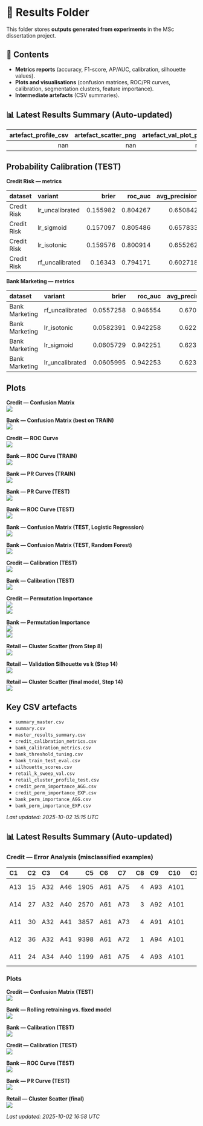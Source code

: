 # 📂 Results Folder
This folder stores **outputs generated from experiments** in the MSc dissertation project.

## 📑 Contents
- **Metrics reports** (accuracy, F1-score, AP/AUC, calibration, silhouette values).
- **Plots and visualisations** (confusion matrices, ROC/PR curves, calibration, segmentation clusters, feature importance).
- **Intermediate artefacts** (CSV summaries).

## 📊 Latest Results Summary (Auto-updated)

|   artefact_profile_csv |   artefact_scatter_png |   artefact_val_plot_png |   artefact_val_sweep_csv |   bank_best_f1 |   credit_best_f1 |   model |   retail_best_k_val |   retail_best_silhouette |   retail_test_silhouette |   retail_val_silhouette |   task |   test_AP |   test_ROC_AUC |   test_f1@thr |   test_precision@thr |   test_recall@thr |   tuned_threshold(val) |
|-----------------------:|-----------------------:|------------------------:|-------------------------:|---------------:|-----------------:|--------:|--------------------:|-------------------------:|-------------------------:|------------------------:|-------:|----------:|---------------:|--------------:|---------------------:|------------------:|-----------------------:|
|                    nan |                    nan |                     nan |                      nan |       0.572165 |         0.849315 |     nan |                 nan |                 0.607787 |                      nan |                     nan |    nan |       nan |            nan |           nan |                  nan |               nan |                    nan |

## Probability Calibration (TEST)

**Credit Risk — metrics**

| dataset     | variant         |    brier |   roc_auc |   avg_precision |
|:------------|:----------------|---------:|----------:|----------------:|
| Credit Risk | lr_uncalibrated | 0.155982 |  0.804267 |        0.650842 |
| Credit Risk | lr_sigmoid      | 0.157097 |  0.805486 |        0.657833 |
| Credit Risk | lr_isotonic     | 0.159576 |  0.800914 |        0.655262 |
| Credit Risk | rf_uncalibrated | 0.16343  |  0.794171 |        0.602718 |

**Bank Marketing — metrics**

| dataset        | variant         |     brier |   roc_auc |   avg_precision |
|:---------------|:----------------|----------:|----------:|----------------:|
| Bank Marketing | rf_uncalibrated | 0.0557258 |  0.946554 |        0.670224 |
| Bank Marketing | lr_isotonic     | 0.0582391 |  0.942258 |        0.622466 |
| Bank Marketing | lr_sigmoid      | 0.0605729 |  0.942251 |        0.623669 |
| Bank Marketing | lr_uncalibrated | 0.0605995 |  0.942253 |        0.623388 |

## Plots

**Credit — Confusion Matrix**  
![](credit_best_cm.png)

**Bank — Confusion Matrix (best on TRAIN)**  
![](bank_best_cm.png)

**Credit — ROC Curve**  
![](credit_roc.png)

**Bank — ROC Curve (TRAIN)**  
![](bank_roc.png)

**Bank — PR Curves (TRAIN)**  
![](bank_pr_curves.png)

**Bank — PR Curve (TEST)**  
![](bank_pr_test.png)

**Bank — ROC Curve (TEST)**  
![](bank_roc_test.png)

**Bank — Confusion Matrix (TEST, Logistic Regression)**  
![](bank_cm_test_logreg_bal.png)

**Bank — Confusion Matrix (TEST, Random Forest)**  
![](bank_cm_test_rf_bal.png)

**Credit — Calibration (TEST)**  
![](credit_calibration.png)

**Bank — Calibration (TEST)**  
![](bank_calibration.png)

**Credit — Permutation Importance**  
![](credit_perm_importance_AGG.png)  
![](credit_perm_importance_EXP.png)

**Bank — Permutation Importance**  
![](bank_perm_importance_AGG.png)  
![](bank_perm_importance_EXP.png)

**Retail — Cluster Scatter (from Step 8)**  
![](retail_clusters_scatter.png)

**Retail — Validation Silhouette vs k (Step 14)**  
![](retail_val_silhouette.png)

**Retail — Cluster Scatter (final model, Step 14)**  
![](retail_clusters_scatter_final.png)


## Key CSV artefacts

- `summary_master.csv`
- `summary.csv`
- `master_results_summary.csv`
- `credit_calibration_metrics.csv`
- `bank_calibration_metrics.csv`
- `bank_threshold_tuning.csv`
- `bank_train_test_eval.csv`
- `silhouette_scores.csv`
- `retail_k_sweep_val.csv`
- `retail_cluster_profile_test.csv`
- `credit_perm_importance_AGG.csv`
- `credit_perm_importance_EXP.csv`
- `bank_perm_importance_AGG.csv`
- `bank_perm_importance_EXP.csv`

_Last updated: 2025-10-02 15:15 UTC_

<!-- AUTO-SUMMARY:BEGIN -->

## 📊 Latest Results Summary (Auto-updated)


### Credit — Error Analysis (misclassified examples)

| C1   |   C2 | C3   | C4   |   C5 | C6   | C7   |   C8 | C9   | C10   |   C11 | C12   |   C13 | C14   | C15   |   C16 | C17   |   C18 | C19   | C20   |   true |   pred |   proba_class2 | error_type     |
|:-----|-----:|:-----|:-----|-----:|:-----|:-----|-----:|:-----|:------|------:|:------|------:|:------|:------|------:|:------|------:|:------|:------|-------:|-------:|---------------:|:---------------|
| A13  |   15 | A32  | A46  | 1905 | A61  | A75  |    4 | A93  | A101  |     4 | A123  |    40 | A143  | A151  |     1 | A174  |     1 | A192  | A201  |      1 |      2 |       0.524413 | False Positive |
| A14  |   27 | A32  | A40  | 2570 | A61  | A73  |    3 | A92  | A101  |     3 | A121  |    21 | A143  | A151  |     1 | A173  |     1 | A191  | A201  |      2 |      1 |       0.412744 | False Negative |
| A11  |   30 | A32  | A41  | 3857 | A61  | A73  |    4 | A91  | A101  |     4 | A122  |    40 | A143  | A152  |     1 | A174  |     1 | A192  | A201  |      1 |      2 |       0.542244 | False Positive |
| A12  |   36 | A32  | A41  | 9398 | A61  | A72  |    1 | A94  | A101  |     4 | A123  |    28 | A143  | A151  |     1 | A174  |     1 | A192  | A201  |      2 |      1 |       0.483553 | False Negative |
| A11  |   24 | A34  | A40  | 1199 | A61  | A75  |    4 | A93  | A101  |     4 | A123  |    60 | A143  | A152  |     2 | A172  |     1 | A191  | A201  |      2 |      1 |       0.371683 | False Negative |


### Plots

**Credit — Confusion Matrix (TEST)**  
![](results/credit_error_analysis_cm.png)

**Bank — Rolling retraining vs. fixed model**  
![](results/bank_drift_rolling_retrain.png)

**Bank — Calibration (TEST)**  
![](results/bank_calibration.png)

**Credit — Calibration (TEST)**  
![](results/credit_calibration.png)

**Bank — ROC Curve (TEST)**  
![](results/bank_roc_test.png)

**Bank — PR Curve (TEST)**  
![](results/bank_pr_test.png)

**Retail — Cluster Scatter (final)**  
![](results/retail_clusters_scatter_final.png)


_Last updated: 2025-10-02 16:58 UTC_

<!-- AUTO-SUMMARY:END -->



